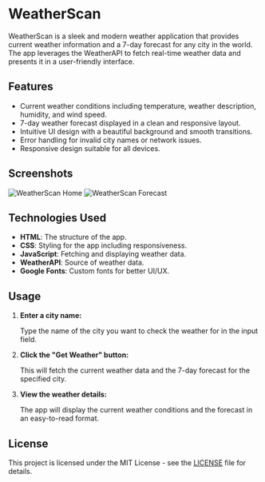 # WeatherScan

WeatherScan is a sleek and modern weather application that provides current weather information and a 7-day forecast for any city in the world. The app leverages the WeatherAPI to fetch real-time weather data and presents it in a user-friendly interface.

## Features

- Current weather conditions including temperature, weather description, humidity, and wind speed.
- 7-day weather forecast displayed in a clean and responsive layout.
- Intuitive UI design with a beautiful background and smooth transitions.
- Error handling for invalid city names or network issues.
- Responsive design suitable for all devices.

## Screenshots

![WeatherScan Home](![1](https://github.com/arshad1900/WeatherScan/assets/116487598/022e99aa-946a-40ec-b3d1-91fc7310490e)
)
![WeatherScan Forecast](![2](https://github.com/arshad1900/WeatherScan/assets/116487598/f9beb424-6b6d-4d81-ac5d-2ec88408e608)
)

## Technologies Used

- **HTML**: The structure of the app.
- **CSS**: Styling for the app including responsiveness.
- **JavaScript**: Fetching and displaying weather data.
- **WeatherAPI**: Source of weather data.
- **Google Fonts**: Custom fonts for better UI/UX.

## Usage

1. **Enter a city name:**

    Type the name of the city you want to check the weather for in the input field.

2. **Click the "Get Weather" button:**

    This will fetch the current weather data and the 7-day forecast for the specified city.

3. **View the weather details:**

    The app will display the current weather conditions and the forecast in an easy-to-read format.


## License

This project is licensed under the MIT License - see the [LICENSE](LICENSE) file for details.
